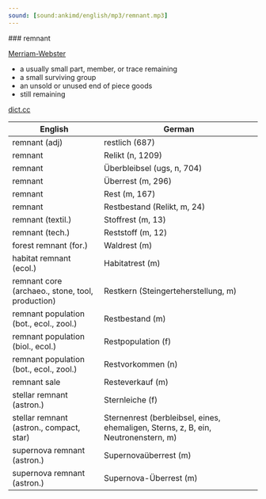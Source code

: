 ```yaml
---
sound: [sound:ankimd/english/mp3/remnant.mp3]
---
```


\### remnant

[Merriam-Webster](https://www.merriam-webster.com/dictionary/remnant)

- a usually small part, member, or trace remaining
- a small surviving group
- an unsold or unused end of piece goods
- still remaining

[dict.cc](https://www.dict.cc/remnant)

| English        | German       |
| -------------- | ------------ |
| remnant (adj) | restlich (687) |
| remnant | Relikt (n, 1209) |
| remnant | Überbleibsel (ugs, n, 704) |
| remnant | Überrest (m, 296) |
| remnant | Rest (m, 167) |
| remnant | Restbestand (Relikt, m, 24) |
| remnant (textil.) | Stoffrest (m, 13) |
| remnant (tech.) | Reststoff (m, 12) |
| forest remnant (for.) | Waldrest (m) |
| habitat remnant (ecol.) | Habitatrest (m) |
| remnant core (archaeo., stone, tool, production) | Restkern (Steingerteherstellung, m) |
| remnant population (bot., ecol., zool.) | Restbestand (m) |
| remnant population (biol., ecol.) | Restpopulation (f) |
| remnant population (bot., ecol., zool.) | Restvorkommen (n) |
| remnant sale | Resteverkauf (m) |
| stellar remnant (astron.) | Sternleiche (f) |
| stellar remnant (astron., compact, star) | Sternenrest (berbleibsel, eines, ehemaligen, Sterns, z, B, ein, Neutronenstern, m) |
| supernova remnant <SNR> (astron.) | Supernovaüberrest (m) |
| supernova remnant <SNR> (astron.) | Supernova-Überrest <SNR> (m) |
